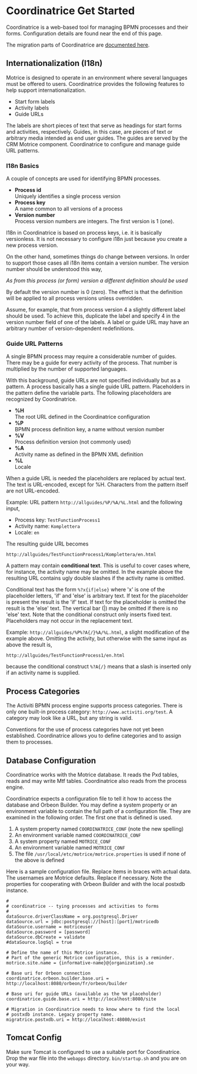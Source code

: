 # Coordinatrice Get Started #

Coordinatrice is a web-based tool for managing BPMN processes and their forms. Configuration details are found near the end of this page.

The migration parts of Coordinatrice are [documented here](MigratriceGetStarted.md).

## Internationalization (I18n) ##

Motrice is designed to operate in an environment where several languages must be offered to users. Coordinatrice provides the following features to help support internationalization.


* Start form labels
* Activity labels
* Guide URLs

The labels are short pieces of text that serve as headings for start forms and activities, respectively. Guides, in this case, are pieces of text or arbitrary media intended as end user guides. The guides are served by the CRM Motrice component. Coordinatrice to configure and manage guide URL patterns.

### I18n Basics ###

A couple of concepts are used for identifying BPMN processes.


* **Process id**  
 Uniquely identifies a single process version
* **Process key**  
 A name common to all versions of a process
* **Version number**  
 Process version numbers are integers. The first version is 1 (one).

I18n in Coordinatrice is based on process keys, i.e. it is basically versionless. It is not necessary to configure i18n just because you create a new process version.

On the other hand, sometimes things do change between versions. In order to support those cases all i18n items contain a version number. The version number should be understood this way,


*As from this process (or form) version a different definition should be used*

By default the version number is 0 (zero). The effect is that the definition will be applied to all process versions unless overridden.

Assume, for example, that from process version 4 a slightly different label should be used. To achieve this, duplicate the label and specify 4 in the version number field of one of the labels. A label or guide URL may have an arbitrary number of version-dependent redefinitions.

### Guide URL Patterns ###

A single BPMN process may require a considerable number of guides. There may be a guide for every activity of the process. That number is multiplied by the number of supported languages.

With this background, guide URLs are not specified individually but as a pattern. A process basically has a single guide URL pattern. Placeholders in the pattern define the variable parts. The following placeholders are recognized by Coordinatrice.


* **%H**  
 The root URL defined in the Coordinatrice configuration
* **%P**  
 BPMN process definition key, a name without version number
* **%V**  
 Process definition version (not commonly used)
* **%A**  
 Activity name as defined in the BPMN XML definition
* **%L**  
 Locale

When a guide URL is needed the placeholders are replaced by actual text. The text is URL-encoded, except for %H. Characters from the pattern itself are not URL-encoded.

Example: URL pattern `http://allguides/%P/%A/%L.html` and the following input,

* Process key: `TestFunctionProcess1`
* Activity name: `Komplettera`
* Locale: `en`

The resulting guide URL becomes

```
http://allguides/TestFunctionProcess1/Komplettera/en.html
```

A pattern may contain **conditional text**. This is useful to cover cases where, for instance, the activity name may be omitted. In the example above the resulting URL contains ugly double slashes if the activity name is omitted.

Conditional text has the form `%?x{if|else}` where 'x' is one of the placeholder letters, 'if' and 'else' is arbitrary text. If text for the placeholder is present the result is the 'if' text. If text for the placeholder is omitted the result is the 'else' text. The vertical bar (|) may be omitted if there is no 'else' text. Note that the conditional construct only inserts fixed text. Placeholders may not occur in the replacement text.

Example: `http://allguides/%P%?A{/}%A/%L.html`, a slight modification of the example above. Omitting the activity, but otherwise with the same input as above the result is,

```
http://allguides/TestFunctionProcess1/en.html
```
because the conditional construct `%?A{/}` means that a slash is inserted only if an activity name is supplied.

## Process Categories ##

The Activiti BPMN process engine supports process categories. There is only one built-in process category: `http://www.activiti.org/test`. A category may look like a URL, but any string is valid.

Conventions for the use of process categories have not yet been established. Coordinatrice allows you to define categories and to assign them to processes.

## Database Configuration ##

Coordinatrice works with the Motrice database. It reads the Pxd tables, reads and may write Mtf tables. Coordinatrice also reads from the process engine.

Coordinatrice expects a configuration file to tell it how to access the database and Orbeon Builder. You may define a system property or an environment variable to contain the full path of a configuration file. They are examined in the following order. The first one that is defined is used.


1. A system property named `COORDINATRICE_CONF` (note the new spelling)
2. An environment variable named `COORDINATRICE_CONF`
3. A system property named `MOTRICE_CONF`
4. An environment variable named `MOTRICE_CONF`
5. The file `/usr/local/etc/motrice/motrice.properties` is used if none of the above is defined

Here is a sample configuration file. Replace items in braces with actual data. The usernames are Motrice defaults. Replace if necessary. Note the properties for cooperating with Orbeon Builder and with the local postxdb instance.

```
#
# coordinatrice -- tying processes and activities to forms
#
dataSource.driverClassName = org.postgresql.Driver
dataSource.url = jdbc:postgresql://[host]:[port]/motricedb
dataSource.username = motriceuser
dataSource.password = [password]
dataSource.dbCreate = validate
#dataSource.logSql = true

# Define the name of this Motrice instance.
# Part of the generic Motrice configuration, this is a reminder.
motrice.site.name = {informative-name}@{organization}.se

# Base uri for Orbeon connection
coordinatrice.orbeon.builder.base.uri = http://localhost:8080/orbeon/fr/orbeon/builder

# Base uri for guide URLs (available as the %H placeholder)
coordinatrice.guide.base.uri = http://localhost:8080/site

# Migration in Coordinatrice needs to know where to find the local
# postxdb instance. Legacy property name.
migratrice.postxdb.uri = http://localhost:48080/exist
```

## Tomcat Config ##

Make sure Tomcat is configured to use a suitable port for Coordinatrice. Drop the war file into the `webapps` directory. `bin/startup.sh` and you are on your way.


